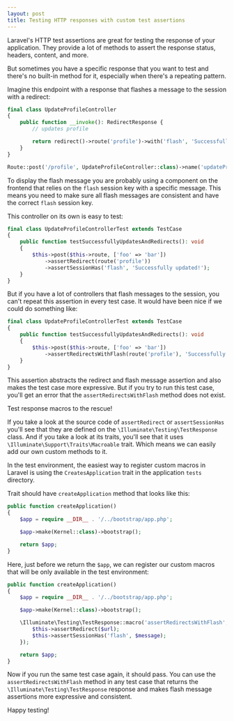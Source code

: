 ```yaml
---
layout: post
title: Testing HTTP responses with custom test assertions
---
```


Laravel's HTTP test assertions are great for testing the response of your application.
They provide a lot of methods to assert the response status, headers, content, and more.

But sometimes you have a specific response that you want to test and there's no built-in method for it, especially when there's a repeating pattern.

<!--more-->

Imagine this endpoint with a response that flashes a message to the session with a redirect:

```php
final class UpdateProfileController
{
    public function __invoke(): RedirectResponse {
        // updates profile

        return redirect()->route('profile')->with('flash', 'Successfully updated!');
    }
}

Route::post('/profile', UpdateProfileController::class)->name('updateProfile');
```

To display the flash message you are probably using a component on the frontend that relies on the `flash` session key with a specific message.
This means you need to make sure all flash messages are consistent and have the correct `flash` session key.

This controller on its own is easy to test:

```php
final class UpdateProfileControllerTest extends TestCase
{
    public function testSuccessfullyUpdatesAndRedirects(): void
    {
        $this->post($this->route, ['foo' => 'bar'])
            ->assertRedirect(route('profile'))
            ->assertSessionHas('flash', 'Successfully updated!');
    }
}
```

But if you have a lot of controllers that flash messages to the session, you can't repeat this assertion in every test case.
It would have been nice if we could do something like:

```php
final class UpdateProfileControllerTest extends TestCase
{
    public function testSuccessfullyUpdatesAndRedirects(): void
    {
        $this->post($this->route, ['foo' => 'bar'])
            ->assertRedirectsWithFlash(route('profile'), 'Successfully updated!');
    }
}
```

This assertion abstracts the redirect and flash message assertion and also makes the test case more expressive.
But if you try to run this test case, you'll get an error that the `assertRedirectsWithFlash` method does not exist.

Test response macros to the rescue!

If you take a look at the source code of `assertRedirect` or `assertSessionHas` you'll see that they are defined on the `\Illuminate\Testing\TestResponse` class.
And if you take a look at its traits, you'll see that it uses `\Illuminate\Support\Traits\Macroable` trait. Which means we can easily add our own custom methods to it.

In the test environment, the easiest way to register custom macros in Laravel is using the `CreatesApplication` trait in the application `tests` directory.

Trait should have `createApplication` method that looks like this:

```php
public function createApplication()
{
    $app = require __DIR__ . '/../bootstrap/app.php';

    $app->make(Kernel::class)->bootstrap();

    return $app;
}
```

Here, just before we return the `$app`, we can register our custom macros that will be only available in the test environment:

```php
public function createApplication()
{
    $app = require __DIR__ . '/../bootstrap/app.php';

    $app->make(Kernel::class)->bootstrap();

    \Illuminate\Testing\TestResponse::macro('assertRedirectsWithFlash', function (string $url, string $message) {
        $this->assertRedirect($url);
        $this->assertSessionHas('flash', $message);
    });

    return $app;
}
```

Now if you run the same test case again, it should pass.
You can use the `assertRedirectsWithFlash` method in any test case that returns the `\Illuminate\Testing\TestResponse` response and makes flash message assertions more expressive and consistent.

Happy testing!
